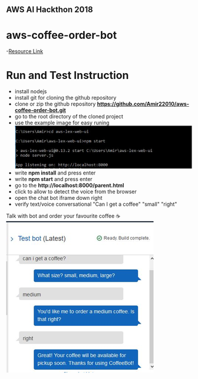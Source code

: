 ## AWS AI Hackthon 2018 
# aws-coffee-order-bot
-[Resource Link](https://aws.amazon.com/blogs/machine-learning/building-better-bots/)

# Run and Test Instruction
- install nodejs
- install git for cloning the github repository
- clone or zip the github repository **https://github.com/Amir22010/aws-coffee-order-bot.git**
- go to the root directory of the cloned project
- use the example image for easy runing ![cmd running](https://github.com/Amir22010/aws-coffee-order-bot/blob/master/running.JPG)
- write **npm install** and press enter
- write **npm start** and press enter
- go to the **http://localhost:8000/parent.html**
- click to allow to detect the voice from the browser
- open the chat bot iframe down right
- verify text/voice conversational "Can I get a coffee"
"small"
"right"

Talk with bot and order your favourite coffee :coffee:
![Image](https://raw.githubusercontent.com/Amir22010/aws-coffee-order-bot/master/coffee.JPG)
